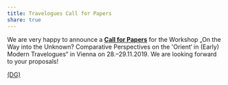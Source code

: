 ```yaml
---
title: Travelogues Call for Papers
share: true
---
```


<script language="JavaScript" src="/_includes/unCryptMail.js" type="text/javascript"></script>

We are very happy to announce a [**Call for Papers**](/cfp/) for the Workshop „On the Way into the Unknown?
Comparative Perspectives on the 'Orient‘ in (Early) Modern Travelogues“ in Vienna on 28.–29.11.2019. We are looking
forward to your proposals!

[(DG)](javascript:linkTo_UnCryptMailto('nbjmup;epsjt/hsvcfsApfbx/bd/bu');)